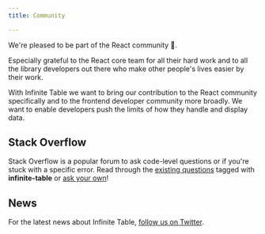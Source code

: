 ```yaml
---
title: Community

---
```


<Intro>

We're pleased to be part of the React community 🙏.

Especially grateful to the React core team for all their hard work and to all the library developers out there who make other people's lives easier by their work.

</Intro>

With Infinite Table we want to bring our contribution to the React community specifically and to the frontend developer community more broadly. We want to enable developers push the limits of how they handle and display data.

## Stack Overflow

Stack Overflow is a popular forum to ask code-level questions or if you're stuck with a specific error. Read through the [existing questions](https://stackoverflow.com/questions/tagged/infinite-table) tagged with **infinite-table** or [ask your own](https://stackoverflow.com/questions/ask?tags=infinite-table)!

## News

For the latest news about Infinite Table, [follow us on Twitter](https://twitter.com/get_infinite).
